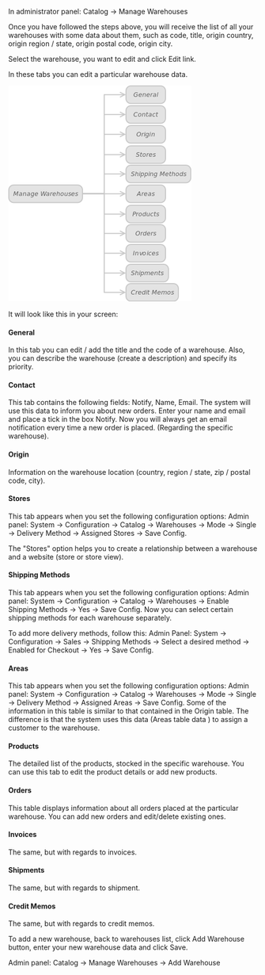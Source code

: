 In administrator panel: Catalog -> Manage Warehouses

Once you have followed the steps above, you will receive the list of all your warehouses with some data about them, such as code, title, origin country, origin region / state, origin postal code, origin city.

Select the warehouse, you want to edit and click Edit link.

In these tabs you can edit a particular warehouse data.

![Figure 6.1. Tabs for editing](Warehouse_Figure_6_1.png)


It will look like this in your screen:

#### General

In this tab you can edit / add the title and the code of a warehouse. Also, you can describe the warehouse (create a description) and specify its priority.

 
#### Contact

This tab contains the following fields: Notify, Name, Email. The system will use this data to inform you about new orders. Enter your name and email and place a tick in the box Notify. Now you will always get an email notification every time a new order is placed. (Regarding the specific warehouse).

 
#### Origin

Information on the warehouse location (country, region / state, zip / postal code, city).

 
#### Stores

This tab appears when you set the following configuration options: Admin panel: System -> Configuration -> Catalog -> Warehouses -> Mode -> Single -> Delivery Method -> Assigned Stores -> Save Config.

The "Stores" option helps you to create a relationship between a warehouse and a website (store or store view).

 
#### Shipping Methods

This tab appears when you set the following configuration options: Admin panel: System -> Configuration -> Catalog -> Warehouses -> Enable Shipping Methods -> Yes -> Save Config. Now you can select certain shipping methods for each warehouse separately.

To add more delivery methods, follow this: Admin Panel: System -> Configuration -> Sales -> Shipping Methods -> Select a desired method -> Enabled for Checkout -> Yes -> Save Config.

 
#### Areas

This tab appears when you set the following configuration options: Admin panel: System -> Configuration -> Catalog -> Warehouses -> Mode -> Single -> Delivery Method -> Assigned Areas -> Save Config. Some of the information in this table is similar to that contained in the Origin table. The difference is that the system uses this data (Areas table data ) to assign a customer to the warehouse.

 
#### Products

The detailed list of the products, stocked in the specific warehouse. You can use this tab to edit the product details or add new products.

 
#### Orders

This table displays information about all orders placed at the particular warehouse. You can add new orders and edit/delete existing ones.

 
#### Invoices

The same, but with regards to invoices.

 
#### Shipments

The same, but with regards to shipment.

 
#### Credit Memos

The same, but with regards to credit memos.


To add a new warehouse, back to warehouses list, click Add Warehouse button, enter your new warehouse data and click Save.

Admin panel: Catalog -> Manage Warehouses -> Add Warehouse
